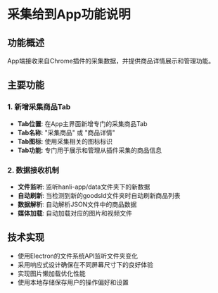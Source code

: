 # 采集给到App功能说明

## 功能概述
App端接收来自Chrome插件的采集数据，并提供商品详情展示和管理功能。

## 主要功能

### 1. 新增采集商品Tab
- **Tab位置**: 在App主界面新增专门的采集商品Tab
- **Tab名称**: "采集商品" 或 "商品详情"
- **Tab图标**: 使用采集相关的图标标识
- **Tab功能**: 专门用于展示和管理从插件采集的商品信息

### 2. 数据接收机制
- **文件监听**: 监听hanli-app/data文件夹下的新数据
- **自动刷新**: 当检测到新的goodsId文件夹时自动刷新商品列表
- **数据解析**: 自动解析JSON文件中的商品数据
- **媒体加载**: 自动加载对应的图片和视频文件

## 技术实现
- 使用Electron的文件系统API监听文件夹变化
- 采用响应式设计确保在不同屏幕尺寸下的良好体验
- 实现图片懒加载优化性能
- 使用本地存储保存用户的操作偏好和设置
